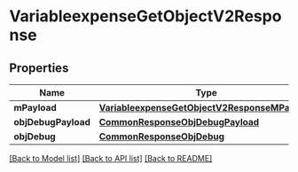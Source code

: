 # VariableexpenseGetObjectV2Response

## Properties
Name | Type | Description | Notes
------------ | ------------- | ------------- | -------------
**mPayload** | [**VariableexpenseGetObjectV2ResponseMPayload**](VariableexpenseGetObjectV2ResponseMPayload.md) |  | 
**objDebugPayload** | [**CommonResponseObjDebugPayload**](CommonResponseObjDebugPayload.md) |  | [optional] 
**objDebug** | [**CommonResponseObjDebug**](CommonResponseObjDebug.md) |  | [optional] 

[[Back to Model list]](../README.md#documentation-for-models) [[Back to API list]](../README.md#documentation-for-api-endpoints) [[Back to README]](../README.md)


